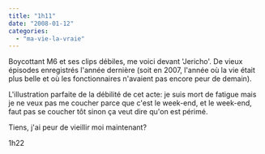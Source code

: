 ```yaml
---
title: "1h11"
date: "2008-01-12"
categories: 
  - "ma-vie-la-vraie"
---
```


Boycottant M6 et ses clips débiles, me voici devant 'Jericho'. De vieux épisodes enregistrés l'année dernière (soit en 2007, l'année où la vie était plus belle et où les fonctionnaires n'avaient pas encore peur de demain).

L'illustration parfaite de la débilité de cet acte: je suis mort de fatigue mais je ne veux pas me coucher parce que c'est le week-end, et le week-end, faut pas se coucher tôt sinon ça veut dire qu'on est périmé.

Tiens, j'ai peur de vieillir moi maintenant?

1h22
